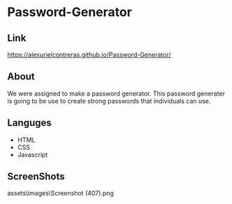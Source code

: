 # Password-Generator

## Link
https://alexurielcontreras.github.io/Password-Generator/


## About 
We were assigned to make a password generator. This password generater is going to be use to create strong passwords that individuals can use.

## Languges 
* HTML
* CSS
* Javascript

## ScreenShots
assets\images\Screenshot (407).png